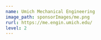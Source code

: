 ```yaml
---
name: Umich Mechanical Engineering
image_path: sponsorImages/me.png
rurl: https://me.engin.umich.edu/
level: 2
---
```


